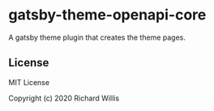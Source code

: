 # gatsby-theme-openapi-core

A gatsby theme plugin that creates the theme pages.

## License

MIT License

Copyright (c) 2020 Richard Willis

